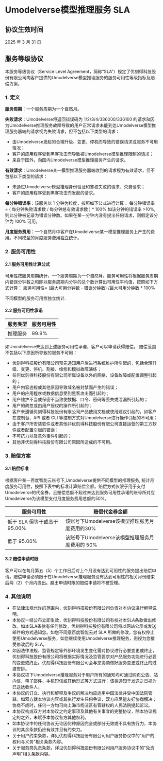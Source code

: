 # Umodelverse模型推理服务 SLA

## 协议生效时间
2025 年 3 月 31 日

## 服务等级协议

本服务等级协议（Service Level Agreement，简称“SLA”）规定了优刻得科技股份有限公司向客户提供的Umodelverse模型推理服务的服务可用性等级指标及赔偿方案。

### 1. 定义

**服务周期**：一个服务周期为一个自然月。

**失败请求**：Umodelverse将返回错误码为 1/2/3/4/336000/336100 的请求和因为Umodelverse推理服务故障导致的用户正常请求未能到达Umodelverse模型推理服务器端的请求视为失败请求，但不包括以下类型的请求：
* 由Umodelverse发起的合理升级、变更、停机而导致的错误请求或服务不可用情况；
* 客户的应用程序受到黑客攻击而导致被Umodelverse模型推理限制的请求；
* 来自于国外，向国内Umodelverse模型推理服务产生的请求。

**有效请求**：Umodelverse某一模型推理服务器端收到的请求视为有效请求，但不包括以下类型的请求：
* 未通过Umodelverse模型推理身份验证和鉴权失败的请求、欠费请求；
* 客户的应用程序受到黑客攻击而发起的请求。

**每分钟错误率**：该服务以 1 分钟为粒度，按照如下公式进行计算：
每分钟错误率 = ( 每分钟失败请求数 / 每分钟总有效请求数 ) * 100%
如该分钟的错误率 >10%, 则此分钟被记录为错误分钟数。如果在某一分钟内没有提出任何请求，则假定该分钟为 100% 可用。

**月度服务费用**：一个自然月中客户在Umodelverse某一模型推理服务上产生的费用。不同模型的月度服务费用独立统计。

### 2. 服务可用性

#### 2.1 服务可用性计算公式
可用性按服务周期统计，一个服务周期为一个自然月。服务可用性将根据服务周期内错误分钟数之和除以服务周期内分钟的总个数计算出可用性平均值，按照如下方式计算：
服务可用性= (最大可用分钟数 - 错误分钟数) /最大可用分钟数 * 100%

不同模型的服务可用性独立统计.

#### 2.2 服务可用性承诺
服务类型| 服务可用性
---|---
推理服务| 99.9%

如Umodelverse未达到上述服务可用性承诺，客户可以申请获得赔偿。
赔偿范围不包括以下原因所导致的服务不可用：
* 优刻得科技股份有限公司预先通知用户后进行系统维护所引起的，包括合理升级、变更、停机、割接、维修和模拟故障演练；
* 任何优刻得科技股份有限公司所属设备以外的网络、设备故障或配置调整引起的；
* 用户内容违规或其他原因导致域名被封禁而产生的错误；
* 用户的应用程序或数据信息受到黑客攻击而引起的；
* 用户维护不当或保密不当致使数据、口令、密码等丢失或泄漏所引起的；
* 用户的疏忽或由用户授权的操作所引起的；
* 客户未遵循优刻得科技股份有限公司产品使用文档或使用建议引起的，如客户在控制台、API 或者 CLI 等控制方式对Umodelverse进行操作引起的不可用；
* 由于客户所安装软件或者其他非优刻得科技股份有限公司直接运营的第三方软件或者配置引起的错误；
* 不可抗力以及意外事件引起的；
* 其他非优刻得科技股份有限公司原因所造成的不可用。

### 3. 赔偿方案

#### 3.1 赔偿标准
根据客户某一百度智能云账号下,Umodelverse提供不同模型的推理服务, 统计月度服务可用性，按照下表中的标准计算赔偿金额。赔偿方式仅限于用于支付Umodelverse的代金券，且赔偿总额不超过未达到服务可用性承诺的账号所对应Umodelverse为该模型支付月度服务费用总额的50%。

服务可用性| 赔偿代金券金额
---|---
低于 SLA 但等于或高于 95.00%| 该账号下Umodelverse该模型推理服务月度费用的30%
低于 95.00%| 该账号下Umodelverse该模型推理服务月度费用的 50%

#### 3.2 赔偿申请时限
客户可以在每月第五（5）个工作日后对上个月没有达到可用性的服务提出赔偿申请。赔偿申请必须限于在Umodelverse推理服务没有达到可用性的相关月份结束后两（2）个月内提出。超出申请时限的赔偿申请将不被受理。

### 4. 其他说明

* 在法律法规允许的范围内，优刻得科技股份有限公司负责对本协议进行解释说明。
* 本协议一经公布立即生效，优刻得科技股份有限公司有权对本SLA条款做出修改。如本SLA条款有任何修改，优刻得科技股份有限公司将以网站公示或发送邮件的方式通知您。如您不同意百度智能云对 SLA 所做的修改，您有权停止使用Umodelverse服务，如您继续使用Umodelverse推理服务，则视为您接受修改后的 SLA。
* 如因法律法规、监管规定等外部环境发生变化需对协议进行必要变更或终止，优刻得科技股份有限公司将根据实际情况及监管要求对产品服务功能进行必要的变更或终止。优刻得科技股份有限公司会与您协商做好服务变更或终止的过渡安排。
* 本协议项下Umodelverse推理服务对于用户所有的通知均可通过网页公告、站内信、电子邮件、手机短信或其他形式等方式进行；该类通知于发送之日视为已送达收件人。
* 本协议的订立、执行和解释及争议的解决均应适用中国法律并受中国法院管辖。如双方就本协议内容或其执行发生任何争议，双方应尽量友好协商解决；协商不成时，任何一方均可向上海市杨浦区有管辖权的人民法院提起诉讼。
* 本协议构成双方对本协议之约定事项及其他有关事宜的完整协议，除本协议规定的之外，未赋予本协议各方其他权利。
* 如本协议中的任何协议无论因何种原因完全或部分无效或不具有执行力，本协议的其余条款仍应有效并且有约束力。
* 关于用户约束条款，详见优刻得科技股份有限公司用户服务协议中的"用户的权利与义务"相关条款内容。
* 关于服务商免责条款，详见优刻得科技股份有限公司用户服务协议中的"免责声明"相关条款内容。
